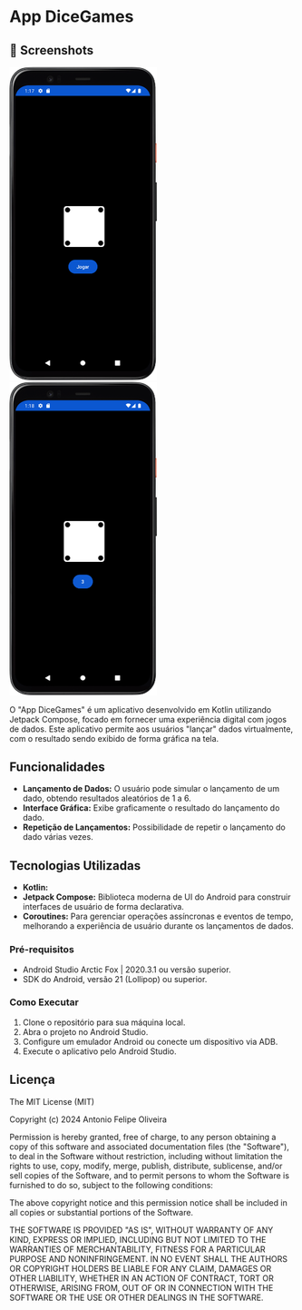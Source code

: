 # App DiceGames

## :camera_flash: Screenshots
<img src="/result/IMG_1.png" width="260">&emsp;<img src="/result/IMG_2.png" width="260">&emsp;


O "App DiceGames" é um aplicativo desenvolvido em Kotlin utilizando Jetpack Compose, focado em fornecer uma experiência digital com jogos de dados. Este aplicativo permite aos usuários "lançar" dados virtualmente, com o resultado sendo exibido de forma gráfica na tela.

## Funcionalidades

- **Lançamento de Dados:** O usuário pode simular o lançamento de um dado, obtendo resultados aleatórios de 1 a 6.
- **Interface Gráfica:** Exibe graficamente o resultado do lançamento do dado.
- **Repetição de Lançamentos:** Possibilidade de repetir o lançamento do dado várias vezes.

## Tecnologias Utilizadas

- **Kotlin:** 
- **Jetpack Compose:** Biblioteca moderna de UI do Android para construir interfaces de usuário de forma declarativa.
- **Coroutines:** Para gerenciar operações assíncronas e eventos de tempo, melhorando a experiência de usuário durante os lançamentos de dados.

### Pré-requisitos

- Android Studio Arctic Fox | 2020.3.1 ou versão superior.
- SDK do Android, versão 21 (Lollipop) ou superior.

### Como Executar

1. Clone o repositório para sua máquina local.
2. Abra o projeto no Android Studio.
3. Configure um emulador Android ou conecte um dispositivo via ADB.
4. Execute o aplicativo pelo Android Studio.



## Licença
The MIT License (MIT)

Copyright (c) 2024 Antonio Felipe Oliveira

Permission is hereby granted, free of charge, to any person obtaining a copy of this software and associated documentation files (the "Software"), to deal in the Software without restriction, including without limitation the rights to use, copy, modify, merge, publish, distribute, sublicense, and/or sell copies of the Software, and to permit persons to whom the Software is furnished to do so, subject to the following conditions:

The above copyright notice and this permission notice shall be included in all copies or substantial portions of the Software.

THE SOFTWARE IS PROVIDED "AS IS", WITHOUT WARRANTY OF ANY KIND, EXPRESS OR IMPLIED, INCLUDING BUT NOT LIMITED TO THE WARRANTIES OF MERCHANTABILITY, FITNESS FOR A PARTICULAR PURPOSE AND NONINFRINGEMENT. IN NO EVENT SHALL THE AUTHORS OR COPYRIGHT HOLDERS BE LIABLE FOR ANY CLAIM, DAMAGES OR OTHER LIABILITY, WHETHER IN AN ACTION OF CONTRACT, TORT OR OTHERWISE, ARISING FROM, OUT OF OR IN CONNECTION WITH THE SOFTWARE OR THE USE OR OTHER DEALINGS IN THE SOFTWARE.

